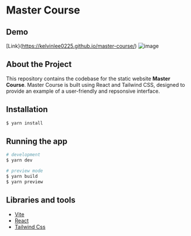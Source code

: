 # Master Course

## Demo
[Link}(https://kelvinlee0225.github.io/master-course/)
![image](https://github.com/kelvinlee0225/master-course/assets/52004258/a7bf64c9-3839-4a3b-8a57-51dab03833f8)

## About the Project
This repository contains the codebase for the static website **Master Course**. Master Course is built using React and Tailwind CSS, designed to provide an example of a user-friendly and repsonsive interface.

## Installation

```bash
$ yarn install
```

## Running the app

```bash
# development
$ yarn dev

# preview mode
$ yarn build
$ yarn preview
```

## Libraries and tools
- [Vite](https://vitejs.dev/)
- [React](https://react.dev/)
- [Tailwind Css](https://tailwindcss.com/)
